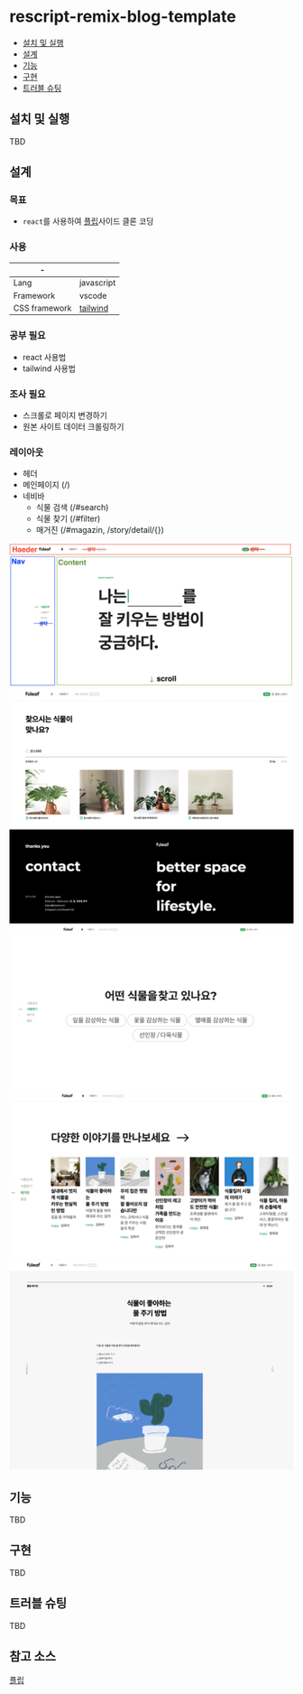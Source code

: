 # rescript-remix-blog-template

- [설치 및 실행](#설치-및-실행)
- [설계](#설계)
- [기능](#기능)
- [구현](#구현)
- [트러블 슈팅](#트러블-슈팅)


## 설치 및 실행

TBD

## 설계

### 목표
- `react`를 사용하여 [플립](https://fuleaf.com/)사이드 클론 코딩

### 사용

| -             |                                      |
|---------------|--------------------------------------|
| Lang          | javascript                           |
| Framework     | vscode                               |
| CSS framework | [tailwind](https://tailwindcss.com/) |

### 공부 필요

- react 사용법
- tailwind 사용법

### 조사 필요

- 스크롤로 페이지 변경하기
- 원본 사이트 데이터 크롤링하기

### 레이아웃

- 헤더
- 메인페이지 (/)
- 네비바 
  - 식물 검색 (/#search)
  - 식물 찾기 (/#filter)
  - 매거진 (/#magazin, /story/detail/{})


![메인페이지](/docs/layout.jpeg)
![식물 검색](/docs/search.png)  
![식물 찾기](/docs/filter.png) 
![매거진](/docs/magazin.png) 
![메거진 디테일](/docs/magazindetail.png)

## 기능

TBD

## 구현

TBD

## 트러블 슈팅

TBD

## 참고 소스
[플립](https://fuleaf.com/)
